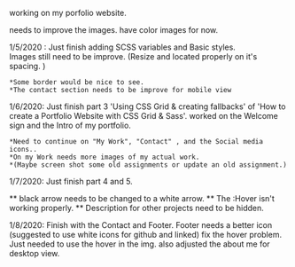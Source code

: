 working on my  porfolio  website.


needs to improve the images. have color images for now.

1/5/2020 : Just finish adding SCSS variables and Basic styles.  
    Images still need to be improve. (Resize and located properly on it's spacing. )

    *Some border would be nice to see.
    *The contact section needs to be improve for mobile view
    
1/6/2020:
    Just finish part 3 'Using CSS Grid & creating fallbacks' of 'How to create a Portfolio Website with CSS Grid & Sass'.
    worked on the Welcome sign and the Intro of my portfolio.  
    
    *Need to continue on "My Work", "Contact" , and the Social media icons..
    *On my Work needs more images of my actual work. 
    *(Maybe screen shot some old assignments or update an old assignment.)
    
    


    
1/7/2020:
Just finish part 4 and 5.

** black arrow needs to be changed to a white arrow.
** The :Hover isn't working properly. 
** Description for other projects need to be hidden.



1/8/2020:
Finish with the Contact and Footer.
Footer needs a better icon (suggested to use white icons for github and linked)
fix the hover problem. Just needed to use the hover in the img.
also adjusted the about me for  desktop view.

